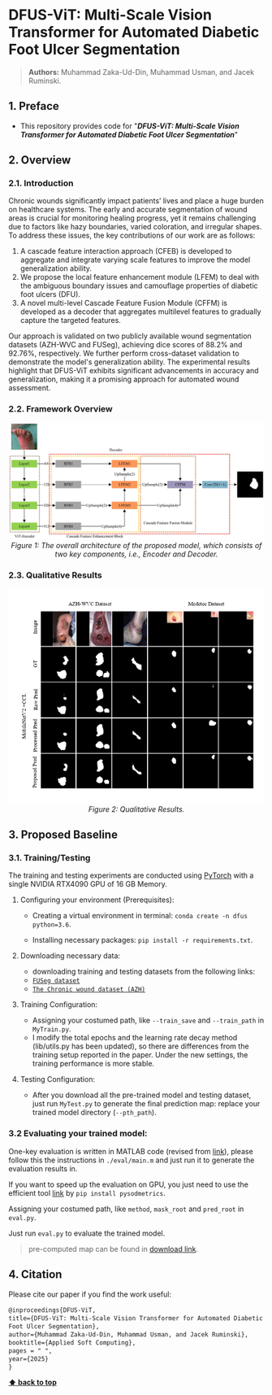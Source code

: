 # DFUS-ViT: Multi-Scale Vision Transformer for Automated Diabetic Foot Ulcer Segmentation

> **Authors:** 
> Muhammad Zaka-Ud-Din,
> Muhammad Usman,
> and Jacek Ruminski.

## 1. Preface

- This repository provides code for "_**DFUS-ViT: Multi-Scale Vision Transformer for Automated Diabetic Foot Ulcer Segmentation**_"

## 2. Overview

### 2.1. Introduction
Chronic wounds significantly impact patients’ lives and place a huge burden on healthcare systems. The early and accurate segmentation of wound areas is crucial for monitoring healing progress, yet it remains challenging due to factors like hazy boundaries, varied coloration, and irregular shapes. To address these issues, the key contributions of our work are as follows:
1. A cascade feature interaction approach (CFEB) is developed to aggregate and integrate varying scale features to improve the model generalization ability. 
2. We propose the local feature enhancement module (LFEM) to deal with the ambiguous boundary issues and camouflage properties of diabetic foot ulcers (DFU).
3. A novel multi-level Cascade Feature Fusion Module (CFFM) is developed as a decoder that aggregates multilevel features to gradually capture the targeted features.
   
Our approach is validated on two publicly available wound segmentation datasets (AZH-WVC and FUSeg), achieving dice scores of 88.2% and 92.76%, respectively. We further perform cross-dataset validation to demonstrate the model's generalization ability. The experimental results highlight that DFUS-ViT exhibits significant advancements in accuracy and generalization, making it a promising approach for automated wound assessment.

### 2.2. Framework Overview

<p align="center">
    <img src="figures/figure1.jpg"/> <br />
    <em> 
    Figure 1: The overall architecture of the proposed model, which consists of two key components, i.e., Encoder and Decoder.
    </em>
</p>

### 2.3. Qualitative Results

<p align="center">
    <img src="figures/figure5.jpg"/> <br />
    <em> 
    Figure 2: Qualitative Results.
    </em>
</p>

## 3. Proposed Baseline

### 3.1. Training/Testing

The training and testing experiments are conducted using [PyTorch](https://github.com/pytorch/pytorch) with 
a single NVIDIA RTX4090 GPU of 16 GB Memory.

1. Configuring your environment (Prerequisites):
    
    + Creating a virtual environment in terminal: `conda create -n dfus python=3.6`.
    
    + Installing necessary packages: `pip install -r requirements.txt`.

1. Downloading necessary data:

    + downloading training and testing datasets from the following links: 
	* [`FUSeg dataset`](https://github.com/uwm-bigdata/wound-segmentation/tree/master/data/Foot%20Ulcer%20Segmentation%20Challenge)
	* [`The Chronic wound dataset (AZH)`](https://github.com/uwm-bigdata/wound-segmentation/tree/master/data/wound_dataset)
    

1. Training Configuration:

    + Assigning your costumed path, like `--train_save` and `--train_path` in `MyTrain.py`.
    + I modify the total epochs and the learning rate decay method (lib/utils.py has been updated), so there are differences from the training setup reported in the paper. Under the new settings, the training performance is more stable.

1. Testing Configuration:

    + After you download all the pre-trained model and testing dataset, just run `MyTest.py` to generate the final prediction map: 
    replace your trained model directory (`--pth_path`).

### 3.2 Evaluating your trained model:

One-key evaluation is written in MATLAB code (revised from [link](https://github.com/DengPingFan/CODToolbox)), 
please follow this the instructions in `./eval/main.m` and just run it to generate the evaluation results in.

If you want to speed up the evaluation on GPU, you just need to use the efficient tool [link](https://github.com/lartpang/PySODMetrics) by `pip install pysodmetrics`.

Assigning your costumed path, like `method`, `mask_root` and `pred_root` in `eval.py`.

Just run `eval.py` to evaluate the trained model.

> pre-computed map can be found in [download link](https://drive.google.com/file/d/1l_qaEOWNaZVyEu7rk9K_C9Pcuicay0uk/view?usp=sharing).


## 4. Citation

Please cite our paper if you find the work useful: 

	@inproceedings{DFUS-ViT,
	title={DFUS-ViT: Multi-Scale Vision Transformer for Automated Diabetic Foot Ulcer Segmentation},
	author={Muhammad Zaka-Ud-Din, Muhammad Usman, and Jacek Ruminski},
	booktitle={Applied Soft Computing},
	pages = " ",
	year={2025}
	}

**[⬆️ back to top](#1-preface)**
